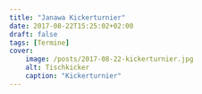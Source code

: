 ```yaml
---
title: "Janawa Kickerturnier"
date: 2017-08-22T15:25:02+02:00
draft: false
tags: [Termine]
cover:
    image: /posts/2017-08-22-kickerturnier.jpg
    alt: Tischkicker
    caption: "Kickerturnier"
---
```

